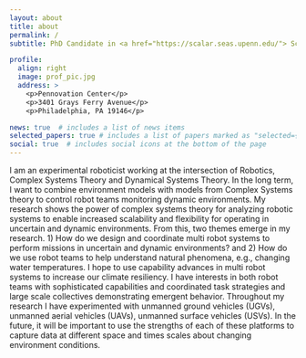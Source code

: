 ```yaml
---
layout: about
title: about
permalink: /
subtitle: PhD Candidate in <a href="https://scalar.seas.upenn.edu/"> ScalAR Lab</a> . <a href="https://www.grasp.upenn.edu/">GRASP Lab</a> . <a href="https://www.seas.upenn.edu/">School of Engineering and Applied Science</a> . <a href="https://www.upenn.edu/">University of Pennsylvania</a>. 

profile:
  align: right
  image: prof_pic.jpg
  address: >
    <p>Pennovation Center</p>
    <p>3401 Grays Ferry Avenue</p>
    <p>Philadelphia, PA 19146</p>

news: true  # includes a list of news items
selected_papers: true # includes a list of papers marked as "selected={true}"
social: true  # includes social icons at the bottom of the page
---
```


I am an experimental roboticist working at the intersection of Robotics, Complex Systems Theory and Dynamical Systems Theory.
In the long term, I want to combine environment models with models from Complex Systems theory to control robot teams monitoring dynamic environments.
My research shows the power of complex systems theory for analyzing robotic systems to enable increased scalability and flexibility for operating in uncertain and  dynamic environments. 
From this, two themes emerge in my research. 1) How do we design and coordinate multi robot systems to perform missions in uncertain and dynamic environments? and 2) How do we use robot teams to help understand natural phenomena, e.g., changing water temperatures.
I hope to use capability advances in multi robot systems to increase our climate resiliency.
I have interests in both robot teams with sophisticated capabilities and coordinated task strategies and large scale collectives demonstrating emergent behavior.
Throughout my research I have experimented with unmanned ground vehicles (UGVs), unmanned aerial vehicles (UAVs), unmanned surface vehicles (USVs).
In the future, it will be important to use the strengths of each of these platforms to capture data at different space and times scales about changing environment conditions.



